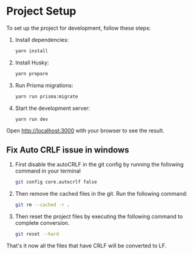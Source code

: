 
# Project Setup

To set up the project for development, follow these steps:

1. Install dependencies:
   ```bash
   yarn install
   ```

2. Install Husky:
   ```bash
   yarn prepare
   ```

3. Run Prisma migrations:
   ```bash
   yarn run prisma:migrate
   ```

4. Start the development server:
   ```bash
   yarn run dev
   ```



Open [http://localhost:3000](http://localhost:3000) with your browser to see the result.


## Fix Auto CRLF issue in windows
1. First disable the autoCRLF in the git config by running the following command in your terminal 
    ```bash
    git config core.autocrlf false
    ```
2. Then remove the cached files in the git. Run the following command: 
    ```bash
    git rm --cached -r .
    ```
3. Then reset the project files by executing the following command to complete conversion. 
    ```bash
    git reset --hard
    ```
That's it now all the files that have CRLF will be converted to LF.